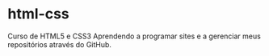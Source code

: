 # html-css
 Curso de HTML5 e CSS3
 Aprendendo a programar sites e a gerenciar meus repositórios através do GitHub.
